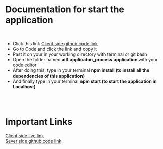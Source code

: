 <h1>Documentation for start the application</h1>
<br>
<ul>
<li> Click this link <a target="_blank" rel="noreferrer" href="https://github.com/azizulhakim0794/aitl.applicaton_process.application">Client side github code link</a></li>
<li> Go to Code and click  the link and copy it</li>
<li> Past it on your in your working directory with terminal or git bash</li>
<li> Open the folder named <b> aitl.applicaton_process.application </b> with your code editor</li>
<li> After doing this, type in your terminal <b>npm install (to install all the dependencies of this application)</b></li>
<li> And finally  type in your terminal <b>npm start (to start the application in Localhost)</b></li>
</ul>
</br>
</br>
<h1>Important Links</h1>
 <a target="_blank" rel="noreferrer" href="https://alitpractice.netlify.app/">Client side live link</a>
</br>
 <a target="_blank" rel="noreferrer" href="https://github.com/azizulhakim0794/employee-server">Sever side github code link</a>